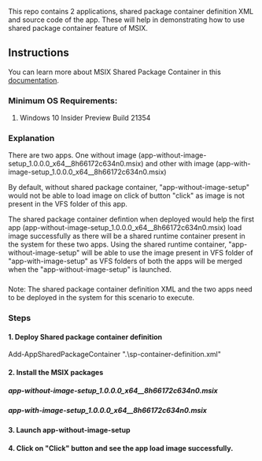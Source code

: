 This repo contains 2 applications, shared package container definition XML and source code of the app. These will help in demonstrating 
how to use shared package container feature of MSIX.

## Instructions
You can learn more about MSIX Shared Package Container in this [documentation](https://learn.microsoft.com/en-us/windows/msix/manage/shared-package-container).

### Minimum OS Requirements:
1. Windows 10 Insider Preview Build 21354

### Explanation 
There are two apps. One without image (app-without-image-setup_1.0.0.0_x64__8h66172c634n0.msix) and 
other with image (app-with-image-setup_1.0.0.0_x64__8h66172c634n0.msix)

By default, without shared package container, "app-without-image-setup" would not be able to load image on click of button "click" as image is not present in the VFS folder of this app.

The shared package container defintion when deployed would help the first app (app-without-image-setup_1.0.0.0_x64__8h66172c634n0.msix) load image successfully as there will be a shared runtime container present in the system for these two apps. Using the shared runtime container, "app-without-image-setup" will be able to use the image present in VFS folder of "app-with-image-setup" as VFS folders of both the apps will be merged when the "app-without-image-setup" is launched.
### 
Note: The shared package container definition XML and the two apps need to be deployed in the system for this scenario to execute.

### Steps
#### 1. Deploy Shared package container definition
Add-AppSharedPackageContainer ".\sp-container-definition.xml"
#### 2. Install the MSIX packages
##### app-without-image-setup_1.0.0.0_x64__8h66172c634n0.msix
##### app-with-image-setup_1.0.0.0_x64__8h66172c634n0.msix
#### 3. Launch app-without-image-setup
#### 4. Click on "Click" button and see the app load image successfully.
